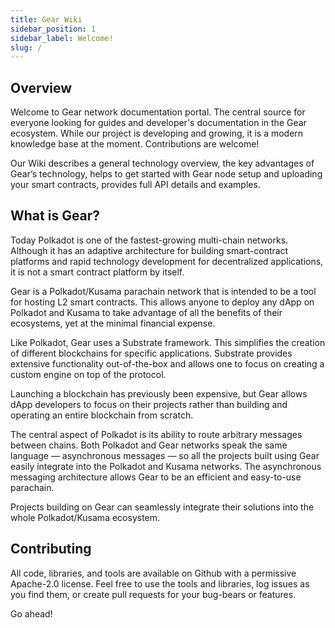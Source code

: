 ```yaml
---
title: Gear Wiki
sidebar_position: 1
sidebar_label: Welcome!
slug: /
---
```


## Overview

Welcome to Gear network documentation portal. The central source for everyone looking for guides and developer's documentation in the Gear ecosystem. While our project is developing and growing, it is a modern knowledge base at the moment. Contributions are welcome!

Our Wiki describes a general technology overview, the key advantages of Gear’s technology, helps to get started with Gear node setup and uploading your smart contracts, provides full API details and examples.

## What is Gear?

Today Polkadot is one of the fastest-growing multi-chain networks. Although it has an adaptive architecture for building smart-contract platforms and rapid technology development for decentralized applications, it is not a smart contract platform by itself.

Gear is a Polkadot/Kusama parachain network that is intended to be a tool for hosting L2 smart contracts. This allows anyone to deploy any dApp on Polkadot and Kusama to take advantage of all the benefits of their ecosystems, yet at the minimal financial expense.

Like Polkadot, Gear uses a Substrate framework. This simplifies the creation of different blockchains for specific applications. Substrate provides extensive functionality out-of-the-box and allows one to focus on creating a custom engine on top of the protocol.

Launching a blockchain has previously been expensive, but Gear allows dApp developers to focus on their projects rather than building and operating an entire blockchain from scratch.

The central aspect of Polkadot is its ability to route arbitrary messages between chains. Both Polkadot and Gear networks speak the same language — asynchronous messages — so all the projects built using Gear easily integrate into the Polkadot and Kusama networks. The asynchronous messaging architecture allows Gear to be an efficient and easy-to-use parachain.

Projects building on Gear can seamlessly integrate their solutions into the whole Polkadot/Kusama ecosystem.

## Contributing

All code, libraries, and tools are available on Github with a permissive Apache-2.0 license. Feel free to use the tools and libraries, log issues as you find them, or create pull requests for your bug-bears or features.

Go ahead!
